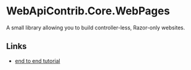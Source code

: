 # WebApiContrib.Core.WebPages

A small library allowing you to build controller-less, Razor-only websites.

## Links

 - [end to end tutorial](http://www.strathweb.com/2016/08/building-a-lightweight-controller-less-markdown-only-website-in-asp-net-core/)
